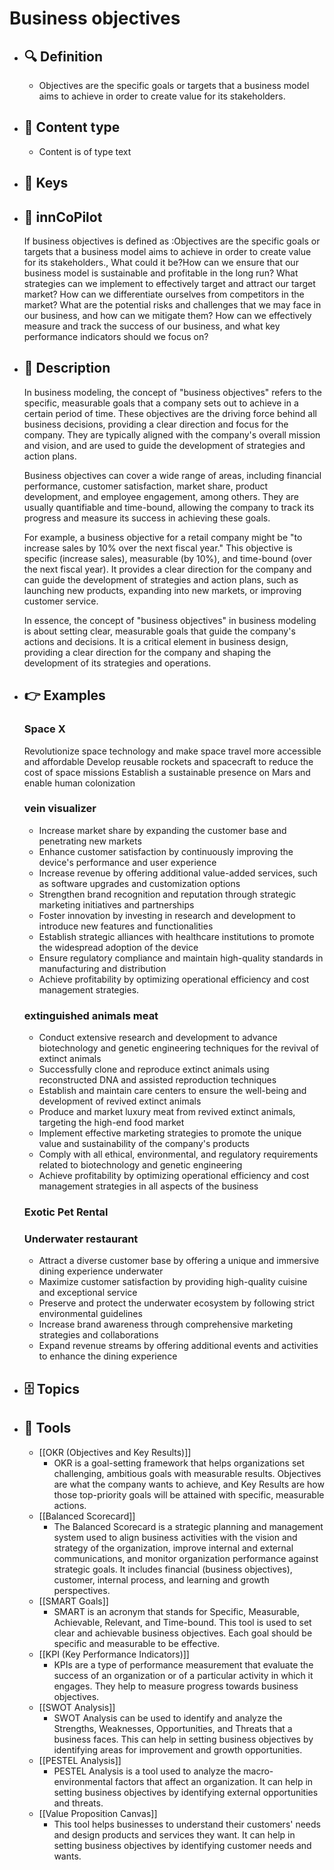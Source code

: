 # Business objectives
- ## 🔍 Definition
  - Objectives are the specific goals or targets that a business model aims to achieve in order to create value for its stakeholders.
- ## 📰 Content type 
  - Content is of type text
- ## 🔑 Keys
  
- ## 🤖 innCoPilot
  If business objectives is defined as :Objectives are the specific goals or targets that a business model aims to achieve in order to create value for its stakeholders., What could it be?How can we ensure that our business model is sustainable and profitable in the long run?
  What strategies can we implement to effectively target and attract our target market?
  How can we differentiate ourselves from competitors in the market?
  What are the potential risks and challenges that we may face in our business, and how can we mitigate them?
  How can we effectively measure and track the success of our business, and what key performance indicators should we focus on?
- ## 📖 Description
  In business modeling, the concept of "business objectives" refers to the specific, measurable goals that a company sets out to achieve in a certain period of time. These objectives are the driving force behind all business decisions, providing a clear direction and focus for the company. They are typically aligned with the company's overall mission and vision, and are used to guide the development of strategies and action plans.
  
  Business objectives can cover a wide range of areas, including financial performance, customer satisfaction, market share, product development, and employee engagement, among others. They are usually quantifiable and time-bound, allowing the company to track its progress and measure its success in achieving these goals.
  
  For example, a business objective for a retail company might be "to increase sales by 10% over the next fiscal year." This objective is specific (increase sales), measurable (by 10%), and time-bound (over the next fiscal year). It provides a clear direction for the company and can guide the development of strategies and action plans, such as launching new products, expanding into new markets, or improving customer service.
  
  In essence, the concept of "business objectives" in business modeling is about setting clear, measurable goals that guide the company's actions and decisions. It is a critical element in business design, providing a clear direction for the company and shaping the development of its strategies and operations.
- ## 👉 Examples
  ### Space X
  Revolutionize space technology and make space travel more accessible and affordable
  Develop reusable rockets and spacecraft to reduce the cost of space missions
  Establish a sustainable presence on Mars and enable human colonization
  ### vein visualizer
  - Increase market share by expanding the customer base and penetrating new markets
  - Enhance customer satisfaction by continuously improving the device's performance and user experience
  - Increase revenue by offering additional value-added services, such as software upgrades and customization options
  - Strengthen brand recognition and reputation through strategic marketing initiatives and partnerships
  - Foster innovation by investing in research and development to introduce new features and functionalities
  - Establish strategic alliances with healthcare institutions to promote the widespread adoption of the device
  - Ensure regulatory compliance and maintain high-quality standards in manufacturing and distribution
  - Achieve profitability by optimizing operational efficiency and cost management strategies.
  ### extinguished animals meat
  - Conduct extensive research and development to advance biotechnology and genetic engineering techniques for the revival of extinct animals
  - Successfully clone and reproduce extinct animals using reconstructed DNA and assisted reproduction techniques
  - Establish and maintain care centers to ensure the well-being and development of revived extinct animals
  - Produce and market luxury meat from revived extinct animals, targeting the high-end food market
  - Implement effective marketing strategies to promote the unique value and sustainability of the company's products
  - Comply with all ethical, environmental, and regulatory requirements related to biotechnology and genetic engineering
  - Achieve profitability by optimizing operational efficiency and cost management strategies in all aspects of the business
  ### Exotic Pet Rental
  
  ### Underwater restaurant
  - Attract a diverse customer base by offering a unique and immersive dining experience underwater
  - Maximize customer satisfaction by providing high-quality cuisine and exceptional service
  - Preserve and protect the underwater ecosystem by following strict environmental guidelines
  - Increase brand awareness through comprehensive marketing strategies and collaborations
  - Expand revenue streams by offering additional events and activities to enhance the dining experience
- ## 🗄️ Topics
  
- ## 🧰 Tools
  - [[OKR (Objectives and Key Results)]]
    - OKR is a goal-setting framework that helps organizations set challenging, ambitious goals with measurable results. Objectives are what the company wants to achieve, and Key Results are how those top-priority goals will be attained with specific, measurable actions.
  - [[Balanced Scorecard]]
    - The Balanced Scorecard is a strategic planning and management system used to align business activities with the vision and strategy of the organization, improve internal and external communications, and monitor organization performance against strategic goals. It includes financial (business objectives), customer, internal process, and learning and growth perspectives.
  - [[SMART Goals]]
    - SMART is an acronym that stands for Specific, Measurable, Achievable, Relevant, and Time-bound. This tool is used to set clear and achievable business objectives. Each goal should be specific and measurable to be effective.
  - [[KPI (Key Performance Indicators)]]
    - KPIs are a type of performance measurement that evaluate the success of an organization or of a particular activity in which it engages. They help to measure progress towards business objectives.
  - [[SWOT Analysis]]
    - SWOT Analysis can be used to identify and analyze the Strengths, Weaknesses, Opportunities, and Threats that a business faces. This can help in setting business objectives by identifying areas for improvement and growth opportunities.
  - [[PESTEL Analysis]]
    - PESTEL Analysis is a tool used to analyze the macro-environmental factors that affect an organization. It can help in setting business objectives by identifying external opportunities and threats.
  - [[Value Proposition Canvas]]
    - This tool helps businesses to understand their customers' needs and design products and services they want. It can help in setting business objectives by identifying customer needs and wants.
